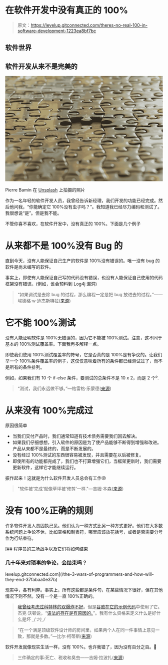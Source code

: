 # 在软件开发中没有真正的 100%

> 原文：<https://levelup.gitconnected.com/theres-no-real-100-in-software-development-1223ea8bf7bc>

## 软件世界

## 软件开发从来不是完美的

![](img/efd434e6ff1c29fea369a6efea6fbb74.png)

Pierre Bamin 在 [Unsplash](https://unsplash.com?utm_source=medium&utm_medium=referral) 上拍摄的照片

作为一名年轻的软件开发人员，我曾经告诉新经理，我们开发的功能已经完成。然后他问我，“你能确定它 100%没有虫子吗？”。我知道我已经尽力编码和测试了。我很想说“是”。但是我不能。

不管你喜不喜欢，在软件开发中，没有真正的 100%。下面是几个例子

# 从来都不是 100%没有 Bug 的

直到今天，没有人能保证自己生产的软件是 100%没有错误的。唯一没有 bug 的软件是尚未编写的软件。

事实上，即使有人能保证自己写的代码没有错误，也没有人能保证自己使用的代码框架没有错误。(例如，谁会预料到 Log4j 漏洞)

> “如果调试是去除 bug 的过程，那么编程一定是把 bug 放进去的过程。”——埃德格·w·迪杰斯特拉([来源](https://www.reddit.com/r/ProgrammerHumor/comments/85jsp6/if_debugging_is_the_process_of_removing_software/))

# 它不能 100%测试

没有人能证明软件是 100%无错误的，因为它不能被 100%测试。注意，这不同于基本的 100%测试覆盖率。下面我再多解释一点。

即使我们使用 100%测试覆盖率的符号，它是否真的是 100%是有争议的。让我们举一个 100%条件覆盖率的例子，这仅仅意味着所有的条件都已经测试过了，而不是所有的条件排列。

例如，如果我们有 10 个 if-else 条件，要测试的总条件不是 10 x 2，而是 2 个⁰.

> “测试，我们永远做不够。”—格雷格·乐蒙德([来源](https://quotefancy.com/quote/1289225/Greg-LeMond-Testing-we-will-never-do-enough-of-it))

# 从来没有 100%完成过

原因很简单

*   当我们交付产品时，我们通常知道有技术债务需要我们回去解决。
*   如果我们仔细想想，引入软件的原因是为了使产品能够不断得到增强和改进。产品从来都不是最终的，而是不断发展的。
*   没有经过 100%测试的东西很容易被发现，并且需要在以后被修复。
*   即使所有的功能都完成了，我们也不打算增强它们，当框架更新时，我们需要更新软件，这样它才能继续运行。

振作起来！这就是为什么软件开发人员总会有工作😝

> "软件被‘完成’就像草坪被‘修剪’一样."—吉姆·本森([来源](https://twitter.com/codewisdom/status/885544711766855680?lang=en))

# 没有 100%正确的规则

许多软件开发人员固执己见。他们认为一种方式比另一种方式更好。他们在大多数系统问题上争论不休，比如空格和制表符，哪里应该放花括号，或者是否需要分号作为行结束符。

[](/the-3-wars-of-programmers-and-how-will-they-end-37fabaa0e37b) [## 程序员的三场战争以及它们将如何结束

### 几十年来对琐事的争论，会结束吗？

levelup.gitconnected.com](/the-3-wars-of-programmers-and-how-will-they-end-37fabaa0e37b) 

现实中，各有利弊。事实上，所有这些都是条件句，在某些情况下很好，但在其他情况下则不然。没有一个是一直 100%正确的。

> [我曾经考虑过科特林的双爆炸不好](https://medium.com/p/3ce0d6cc9cd)。但是[谷歌在它的示例代码](https://developer.android.com/topic/libraries/view-binding#fragments)中使用了它。杰克·沃顿说，“[语法的存在是有原因的。](https://twitter.com/jakewharton/status/1232512754906476544)”。我有什么资格来定义什么是好什么是坏 *\_(ツ)_/*

> “在一个满是顶级软件设计师的房间里，如果两个人在同一件事情上意见一致，那就是多数。”—比尔·柯蒂斯([来源](https://www.facebook.com/157776774296956/posts/in-a-room-full-of-top-software-designers-if-two-agree-on-the-same-thing-thats-a-/844894435585183/))

软件开发就像现实生活一样，没有 100%。也许我错了，因为没有百分之百。🤪

> 三件确定的事:死亡、税收和臭虫——吉姆·拉波扎([来源](https://www.eweek.com/enterprise-apps/three-certainties-death-taxes-and-bugs/))